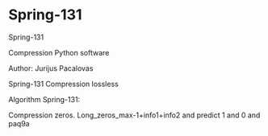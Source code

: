 # Spring-131
Spring-131

Compression Python software 

Author: Jurijus Pacalovas

Spring-131 Compression lossless

Algorithm Spring-131:

Compression zeros. Long_zeros_max-1+info1+info2 and predict 1 and 0 and paq9a

